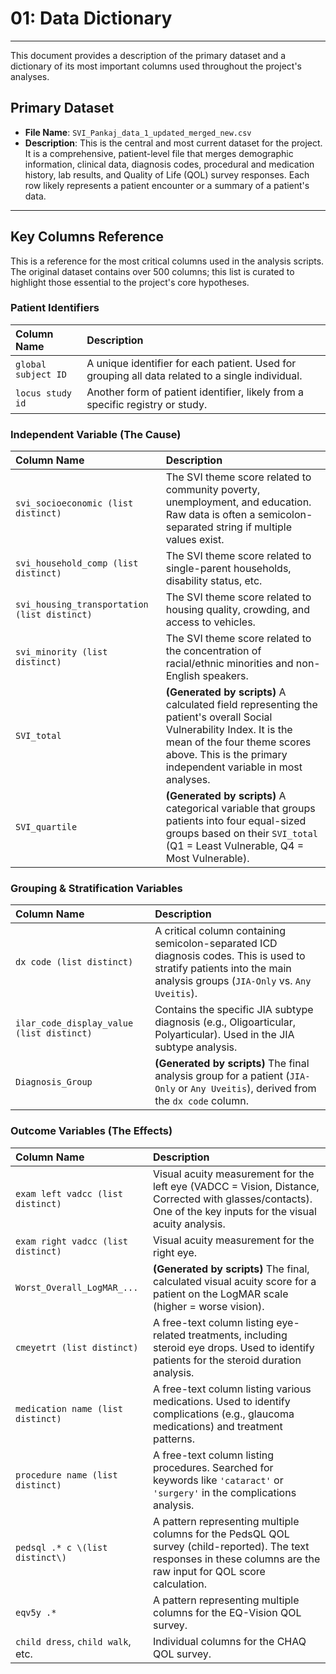 
# **01: Data Dictionary**

---

This document provides a description of the primary dataset and a dictionary of its most important columns used throughout the project's analyses.

## **Primary Dataset**

*   **File Name**: `SVI_Pankaj_data_1_updated_merged_new.csv`
*   **Description**: This is the central and most current dataset for the project. It is a comprehensive, patient-level file that merges demographic information, clinical data, diagnosis codes, procedural and medication history, lab results, and Quality of Life (QOL) survey responses. Each row likely represents a patient encounter or a summary of a patient's data.

---

## **Key Columns Reference**

This is a reference for the most critical columns used in the analysis scripts. The original dataset contains over 500 columns; this list is curated to highlight those essential to the project's core hypotheses.

### **Patient Identifiers**

| Column Name | Description |
| :--- | :--- |
| `global subject ID` | A unique identifier for each patient. Used for grouping all data related to a single individual. |
| `locus study id` | Another form of patient identifier, likely from a specific registry or study. |

### **Independent Variable (The Cause)**

| Column Name | Description |
| :--- | :--- |
| `svi_socioeconomic (list distinct)` | The SVI theme score related to community poverty, unemployment, and education. Raw data is often a semicolon-separated string if multiple values exist. |
| `svi_household_comp (list distinct)` | The SVI theme score related to single-parent households, disability status, etc. |
| `svi_housing_transportation (list distinct)` | The SVI theme score related to housing quality, crowding, and access to vehicles. |
| `svi_minority (list distinct)` | The SVI theme score related to the concentration of racial/ethnic minorities and non-English speakers. |
| `SVI_total` | **(Generated by scripts)** A calculated field representing the patient's overall Social Vulnerability Index. It is the mean of the four theme scores above. This is the primary independent variable in most analyses. |
| `SVI_quartile` | **(Generated by scripts)** A categorical variable that groups patients into four equal-sized groups based on their `SVI_total` (Q1 = Least Vulnerable, Q4 = Most Vulnerable). |

### **Grouping & Stratification Variables**

| Column Name | Description |
| :--- | :--- |
| `dx code (list distinct)` | A critical column containing semicolon-separated ICD diagnosis codes. This is used to stratify patients into the main analysis groups (`JIA-Only` vs. `Any Uveitis`). |
| `ilar_code_display_value (list distinct)` | Contains the specific JIA subtype diagnosis (e.g., Oligoarticular, Polyarticular). Used in the JIA subtype analysis. |
| `Diagnosis_Group` | **(Generated by scripts)** The final analysis group for a patient (`JIA-Only` or `Any Uveitis`), derived from the `dx code` column. |

### **Outcome Variables (The Effects)**

| Column Name | Description |
| :--- | :--- |
| `exam left vadcc (list distinct)` | Visual acuity measurement for the left eye (VADCC = Vision, Distance, Corrected with glasses/contacts). One of the key inputs for the visual acuity analysis. |
| `exam right vadcc (list distinct)` | Visual acuity measurement for the right eye. |
| `Worst_Overall_LogMAR_...` | **(Generated by scripts)** The final, calculated visual acuity score for a patient on the LogMAR scale (higher = worse vision). |
| `cmeyetrt (list distinct)` | A free-text column listing eye-related treatments, including steroid eye drops. Used to identify patients for the steroid duration analysis. |
| `medication name (list distinct)` | A free-text column listing various medications. Used to identify complications (e.g., glaucoma medications) and treatment patterns. |
| `procedure name (list distinct)` | A free-text column listing procedures. Searched for keywords like `'cataract'` or `'surgery'` in the complications analysis. |
| `pedsql .* c \(list distinct\)` | A pattern representing multiple columns for the PedsQL QOL survey (child-reported). The text responses in these columns are the raw input for QOL score calculation. |
| `eqv5y .*` | A pattern representing multiple columns for the EQ-Vision QOL survey. |
| `child dress`, `child walk`, etc. | Individual columns for the CHAQ QOL survey. |
